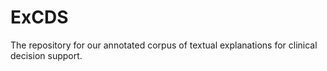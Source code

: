 # ExCDS
The repository for our annotated corpus of textual explanations for clinical decision support.
